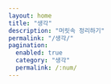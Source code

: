 ```yaml
---
layout: home
title: "생각"
description: "머릿속 정리하기"
permalink: "/생각/"
pagination: 
  enabled: true
  category: "생각"
  permalink: /:num/
---
```

